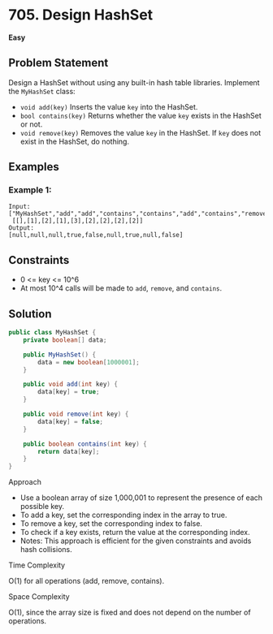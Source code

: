 # 705. Design HashSet
**Easy**

## Problem Statement
Design a HashSet without using any built-in hash table libraries.
Implement the `MyHashSet` class:
- `void add(key)` Inserts the value `key` into the HashSet.
- `bool contains(key)` Returns whether the value `key` exists in the HashSet or not.
- `void remove(key)` Removes the value `key` in the HashSet. If `key` does not exist in the HashSet, do nothing.

## Examples
### Example 1:
```
Input:
["MyHashSet","add","add","contains","contains","add","contains","remove","contains"]
 [[],[1],[2],[1],[3],[2],[2],[2],[2]]
Output:
[null,null,null,true,false,null,true,null,false]
```

## Constraints
- 0 <= key <= 10^6
- At most 10^4 calls will be made to `add`, `remove`, and `contains`.

## Solution
```java
public class MyHashSet {
	private boolean[] data;

	public MyHashSet() {
		data = new boolean[1000001];
	}

	public void add(int key) {
		data[key] = true;
	}

	public void remove(int key) {
		data[key] = false;
	}

	public boolean contains(int key) {
		return data[key];
	}
}
```

Approach

- Use a boolean array of size 1,000,001 to represent the presence of each possible key.
- To add a key, set the corresponding index in the array to true.
- To remove a key, set the corresponding index to false.
- To check if a key exists, return the value at the corresponding index.
- Notes: This approach is efficient for the given constraints and avoids hash collisions.

Time Complexity

O(1) for all operations (add, remove, contains).

Space Complexity

O(1), since the array size is fixed and does not depend on the number of operations.
